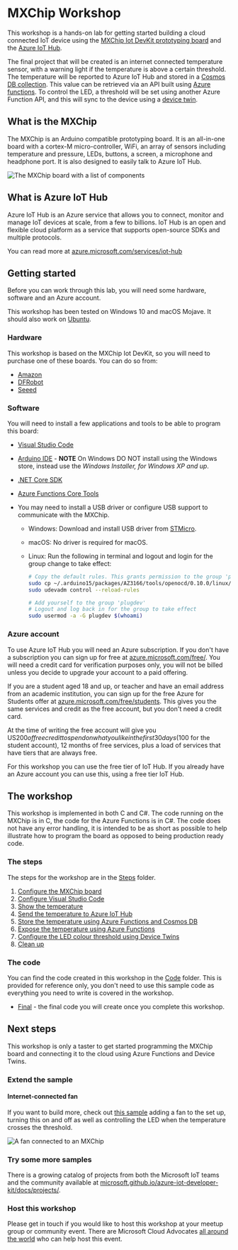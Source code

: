 # MXChip Workshop

This workshop is a hands-on lab for getting started building a cloud connected IoT device using the [MXChip Iot DevKit prototyping board](http://mxchip.com/az3166) and the [Azure IoT Hub](https://azure.microsoft.com/services/iot-hub/?WT.mc_id=mxchipworkshop-github-jabenn).

The final project that will be created is an internet connected temperature sensor, with a warning light if the temperature is above a certain threshold. The temperature will be reported to Azure IoT Hub and stored in a [Cosmos DB collection](https://azure.microsoft.com/services/cosmos-db/?WT.mc_id=mxchipworkshop-github-jabenn). This value can be retrieved via an API built using [Azure functions](https://azure.microsoft.com/services/functions/?WT.mc_id=mxchipworkshop-github-jabenn). To control the LED, a threshold will be set using another Azure Function API, and this will sync to the device using a [device twin](https://docs.microsoft.com/azure/iot-hub/tutorial-device-twins/?WT.mc_id=mxchipworkshop-github-jabenn).

## What is the MXChip

The MXChip is an Arduino compatible prototyping board. It is an all-in-one board with a cortex-M micro-controller, WiFi, an array of sensors including temperature and pressure, LEDs, buttons, a screen, a microphone and headphone port. It is also designed to easily talk to  Azure IoT Hub.

![The MXChip board with a list of components](./Images/MXChipBoard.png)

## What is Azure IoT Hub

Azure IoT Hub is an Azure service that allows you to connect, monitor and manage IoT devices at scale, from a few to billions. IoT Hub is an open and flexible cloud platform as a service that supports open-source SDKs and multiple protocols.

You can read more at [azure.microsoft.com/services/iot-hub](https://azure.microsoft.com/services/iot-hub/?WT.mc_id=mxchipworkshop-github-jabenn)

## Getting started

Before you can work through this lab, you will need some hardware, software and an Azure account.

This workshop has been tested on Windows 10 and macOS Mojave. It should also work on [Ubuntu](https://github.com/DiomedesDominguez/MXChip-Workshop/blob/master/Ubuntu.md).

### Hardware

This workshop is based on the MXChip Iot DevKit, so you will need to purchase one of these boards. You can do so from:

* [Amazon](https://amzn.to/2CdVgB1)
* [DFRobot](https://www.dfrobot.com/product-1616.html)
* [Seeed](https://www.seeedstudio.com/AZ3166-IOT-Developer-Kit-p-2922.html)

### Software

You will need to install a few applications and tools to be able to program this board:

* [Visual Studio Code](https://code.visualstudio.com/Download/?WT.mc_id=mxchipworkshop-github-jabenn)
* [Arduino IDE](https://www.arduino.cc/en/Main/Software) - **NOTE** On Windows DO NOT install using the Windows store, instead use the *Windows Installer, for Windows XP and up*.
* [.NET Core SDK](https://dotnet.microsoft.com/download)
* [Azure Functions Core Tools](https://docs.microsoft.com/azure/azure-functions/functions-run-local/?WT.mc_id=mxchipworkshop-github-jabenn)
* You may need to install a USB driver or configure USB support to communicate with the MXChip.

  * Windows: Download and install USB driver from [STMicro](https://www.st.com/content/ccc/resource/technical/software/driver/c6/fa/5a/f9/d4/d2/40/db/stsw-link009.zip/files/stsw-link009.zip/jcr:content/translations/en.stsw-link009.zip).

  * macOS: No driver is required for macOS.

  * Linux: Run the following in terminal and logout and login for the group change to take effect:

    ```bash
    # Copy the default rules. This grants permission to the group 'plugdev'
    sudo cp ~/.arduino15/packages/AZ3166/tools/openocd/0.10.0/linux/contrib/60-openocd.rules /etc/udev/rules.d/
    sudo udevadm control --reload-rules

    # Add yourself to the group 'plugdev'
    # Logout and log back in for the group to take effect
    sudo usermod -a -G plugdev $(whoami)
    ```

### Azure account

To use Azure IoT Hub you will need an Azure subscription. If you don't have a subscription you can sign up for free at [azure.microsoft.com/free/](https://azure.microsoft.com/free/?WT.mc_id=mxchipworkshop-github-jabenn). You will need a credit card for verification purposes only, you will not be billed unless you decide to upgrade your account to a paid offering.

If you are a student aged 18 and up, or teacher and have an email address from an academic institution, you can sign up for the free Azure for Students offer at [azure.microsoft.com/free/students](https://azure.microsoft.com/free/students/?WT.mc_id=mxchipworkshop-github-jabenn). This gives you the same services and credit as the free account, but you don't need a credit card.

At the time of writing the free account will give you US$200 of free credit to spend on what you like in the first 30 days ($100 for the student account), 12 months of free services, plus a load of services that have tiers that are always free.

For this workshop you can use the free tier of IoT Hub. If you already have an Azure account you can use this, using a free tier IoT Hub.

## The workshop

This workshop is implemented in both C and C#. The code running on the MXChip is in C, the code for the Azure Functions is in C#. The code does not have any error handling, it is intended to be as short as possible to help illustrate how to program the board as opposed to being production ready code.

### The steps

The steps for the workshop are in the [Steps](./Steps) folder.

1. [Configure the MXChip board](./Steps/ConfigureTheBoard.md)
2. [Configure Visual Studio Code](./Steps/ConfigureVSCode.md)
3. [Show the temperature](./Steps/ShowingTheTemperature.md)
4. [Send the temperature to Azure IoT Hub](./Steps/SendingTheTemperature.md)
5. [Store the temperature using Azure Functions and Cosmos DB](./Steps/StoreTheTemperature.md)
6. [Expose the temperature using Azure Functions](./Steps/ExposeTheTemperature.md)
7. [Configure the LED colour threshold using Device Twins](./Steps/ControlTheLEDThreshold.md)
8. [Clean up](./Steps/CleanUp.md)

### The code

You can find the code created in this workshop in the [Code](./Code) folder. This is provided for reference only, you don't need to use this sample code as everything you need to write is covered in the workshop.

* [Final](./Code/Final) - the final code you will create once you complete this workshop.

## Next steps

This workshop is only a taster to get started programming the MXChip board and connecting it to the cloud using Azure Functions and Device Twins.

### Extend the sample

#### Internet-connected fan

If you want to build more, check out [this sample](https://github.com/jimbobbennett/InternetConnectedFan) adding a fan to the set up, turning this on and off as well as controlling the LED when the temperature crosses the threshold.

![A fan connected to an MXChip](https://github.com/jimbobbennett/InternetConnectedFan/raw/master/Images/PhotoOfFinalHardware.jpg)

### Try some more samples

There is a growing catalog of projects from both the Microsoft IoT teams and the community available at [microsoft.github.io/azure-iot-developer-kit/docs/projects/](https://microsoft.github.io/azure-iot-developer-kit/docs/projects/).

### Host this workshop

Please get in touch if you would like to host this workshop at your meetup group or community event. There are Microsoft Cloud Advocates [all around the world](https://developer.microsoft.com/advocates/index.html?WT.mc_id=mxchipworkshop-github-jabenn) who can help host this event.
